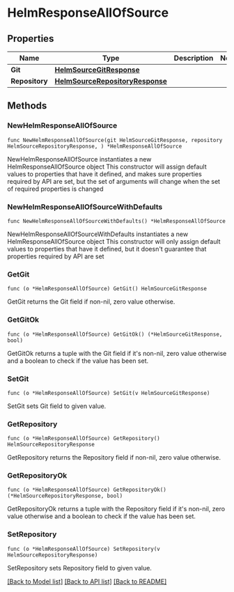 # HelmResponseAllOfSource

## Properties

Name | Type | Description | Notes
------------ | ------------- | ------------- | -------------
**Git** | [**HelmSourceGitResponse**](HelmSourceGitResponse.md) |  | 
**Repository** | [**HelmSourceRepositoryResponse**](HelmSourceRepositoryResponse.md) |  | 

## Methods

### NewHelmResponseAllOfSource

`func NewHelmResponseAllOfSource(git HelmSourceGitResponse, repository HelmSourceRepositoryResponse, ) *HelmResponseAllOfSource`

NewHelmResponseAllOfSource instantiates a new HelmResponseAllOfSource object
This constructor will assign default values to properties that have it defined,
and makes sure properties required by API are set, but the set of arguments
will change when the set of required properties is changed

### NewHelmResponseAllOfSourceWithDefaults

`func NewHelmResponseAllOfSourceWithDefaults() *HelmResponseAllOfSource`

NewHelmResponseAllOfSourceWithDefaults instantiates a new HelmResponseAllOfSource object
This constructor will only assign default values to properties that have it defined,
but it doesn't guarantee that properties required by API are set

### GetGit

`func (o *HelmResponseAllOfSource) GetGit() HelmSourceGitResponse`

GetGit returns the Git field if non-nil, zero value otherwise.

### GetGitOk

`func (o *HelmResponseAllOfSource) GetGitOk() (*HelmSourceGitResponse, bool)`

GetGitOk returns a tuple with the Git field if it's non-nil, zero value otherwise
and a boolean to check if the value has been set.

### SetGit

`func (o *HelmResponseAllOfSource) SetGit(v HelmSourceGitResponse)`

SetGit sets Git field to given value.


### GetRepository

`func (o *HelmResponseAllOfSource) GetRepository() HelmSourceRepositoryResponse`

GetRepository returns the Repository field if non-nil, zero value otherwise.

### GetRepositoryOk

`func (o *HelmResponseAllOfSource) GetRepositoryOk() (*HelmSourceRepositoryResponse, bool)`

GetRepositoryOk returns a tuple with the Repository field if it's non-nil, zero value otherwise
and a boolean to check if the value has been set.

### SetRepository

`func (o *HelmResponseAllOfSource) SetRepository(v HelmSourceRepositoryResponse)`

SetRepository sets Repository field to given value.



[[Back to Model list]](../README.md#documentation-for-models) [[Back to API list]](../README.md#documentation-for-api-endpoints) [[Back to README]](../README.md)


